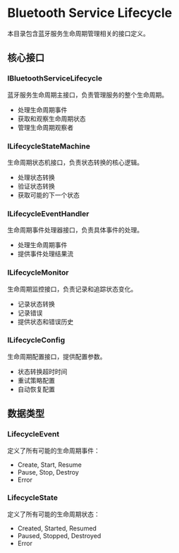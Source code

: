 # Bluetooth Service Lifecycle

本目录包含蓝牙服务生命周期管理相关的接口定义。

## 核心接口

### IBluetoothServiceLifecycle
蓝牙服务生命周期主接口，负责管理服务的整个生命周期。
- 处理生命周期事件
- 获取和观察生命周期状态
- 管理生命周期观察者

### ILifecycleStateMachine
生命周期状态机接口，负责状态转换的核心逻辑。
- 处理状态转换
- 验证状态转换
- 获取可能的下一个状态

### ILifecycleEventHandler
生命周期事件处理器接口，负责具体事件的处理。
- 处理生命周期事件
- 提供事件处理结果流

### ILifecycleMonitor
生命周期监控接口，负责记录和追踪状态变化。
- 记录状态转换
- 记录错误
- 提供状态和错误历史

### ILifecycleConfig
生命周期配置接口，提供配置参数。
- 状态转换超时时间
- 重试策略配置
- 自动恢复配置

## 数据类型

### LifecycleEvent
定义了所有可能的生命周期事件：
- Create, Start, Resume
- Pause, Stop, Destroy
- Error

### LifecycleState
定义了所有可能的生命周期状态：
- Created, Started, Resumed
- Paused, Stopped, Destroyed
- Error
